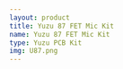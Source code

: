 ```yaml
---
layout: product
title: Yuzu 87 FET Mic Kit
name: Yuzu 87 FET Mic Kit
type: Yuzu PCB Kit
img: U87.png
---
```

